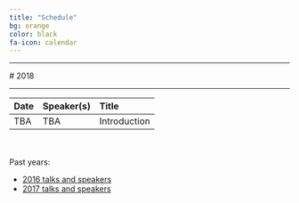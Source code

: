 ```yaml
---
title: "Schedule"
bg: orange
color: black
fa-icon: calendar
---
```


<hr>
# 2018
<hr>

| Date | Speaker(s) | Title |
|:---------|:-----------|:---------|
| TBA | TBA | Introduction |

<br><br>
Past years:

- [2016 talks and speakers](/2016)
- [2017 talks and speakers](/2017)
